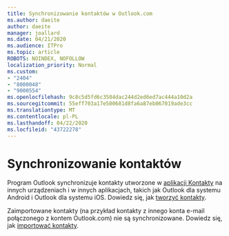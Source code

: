 ```yaml
---
title: Synchronizowanie kontaktów w Outlook.com
ms.author: daeite
author: daeite
manager: joallard
ms.date: 04/21/2020
ms.audience: ITPro
ms.topic: article
ROBOTS: NOINDEX, NOFOLLOW
localization_priority: Normal
ms.custom:
- "2404"
- "8000048"
- "9000554"
ms.openlocfilehash: 9c8c5d5fd6c3504dac244d2ed6ed7ac444a10d2a
ms.sourcegitcommit: 55eff703a17e500681d8fa6a87eb067019ade3cc
ms.translationtype: MT
ms.contentlocale: pl-PL
ms.lasthandoff: 04/22/2020
ms.locfileid: "43722278"
---
```

# <a name="sync-contacts"></a>Synchronizowanie kontaktów

Program Outlook synchronizuje kontakty utworzone w [aplikacji Kontakty](https://outlook.live.com/people/) na innych urządzeniach i w innych aplikacjach, takich jak Outlook dla systemu Android i Outlook dla systemu iOS. Dowiedz się, jak [tworzyć kontakty](https://support.office.com/article/5b909158-036e-4820-92f7-2a27f57b9f01).

Zaimportowane kontakty (na przykład kontakty z innego konta e-mail połączonego z kontem Outlook.com) nie są synchronizowane. Dowiedz się, jak [importować kontakty](https://support.office.com/article/285a3b55-8d93-4ac8-93df-43fffd13b2f1).